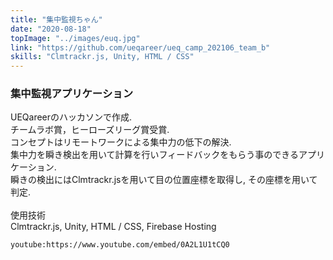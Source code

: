 ```yaml
---
title: "集中監視ちゃん"
date: "2020-08-18"
topImage: "../images/euq.jpg"
link: "https://github.com/ueqareer/ueq_camp_202106_team_b"
skills: "Clmtrackr.js, Unity, HTML / CSS"
---
```


### 集中監視アプリケーション

UEQareerのハッカソンで作成.<br>
チームラボ賞，ヒーローズリーグ賞受賞.<br>
コンセプトはリモートワークによる集中力の低下の解決.<br>
集中力を瞬き検出を用いて計算を行いフィードバックをもらう事のできるアプリケーション.<br>
瞬きの検出にはClmtrackr.jsを用いて目の位置座標を取得し, その座標を用いて判定.<br>
<br>
使用技術<br>Clmtrackr.js, Unity, HTML / CSS, Firebase Hosting

`youtube:https://www.youtube.com/embed/0A2L1U1tCQ0`
